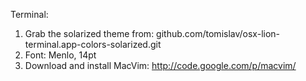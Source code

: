 Terminal:
1. Grab the solarized theme from: github.com/tomislav/osx-lion-terminal.app-colors-solarized.git
2. Font: Menlo, 14pt
3. Download and install MacVim: http://code.google.com/p/macvim/
